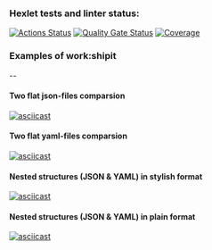### Hexlet tests and linter status:
[![Actions Status](https://github.com/immortal-p/frontend-project-46/actions/workflows/hexlet-check.yml/badge.svg)](https://github.com/immortal-p/frontend-project-46/actions)
[![Quality Gate Status](https://sonarcloud.io/api/project_badges/measure?project=immortal-p_frontend-project-46&metric=alert_status)](https://sonarcloud.io/summary/new_code?id=immortal-p_frontend-project-46)
[![Coverage](https://sonarcloud.io/api/project_badges/measure?project=immortal-p_frontend-project-46&metric=coverage)](https://sonarcloud.io/summary/new_code?id=immortal-p_frontend-project-46)

### Examples of work:shipit
--
#### Two flat json-files comparsion
[![asciicast](https://asciinema.org/a/rPJAKzGuHHYNXY2ogbQiGiPGd.svg)](https://asciinema.org/a/rPJAKzGuHHYNXY2ogbQiGiPGd)

#### Two flat yaml-files comparsion
[![asciicast](https://asciinema.org/a/WULQOYkHxTC5ZGxaJCIJhunrP.svg)](https://asciinema.org/a/WULQOYkHxTC5ZGxaJCIJhunrP)

#### Nested structures (JSON & YAML) in stylish format
[![asciicast](https://asciinema.org/a/sBqCSYmM5S5qqYZW45g7Mmn1t.svg)](https://asciinema.org/a/sBqCSYmM5S5qqYZW45g7Mmn1t)

#### Nested structures (JSON & YAML) in plain format
[![asciicast](https://asciinema.org/a/4FPwLNne2zkj05dfWrja80MYL.svg)](https://asciinema.org/a/4FPwLNne2zkj05dfWrja80MYL)